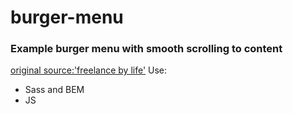 # burger-menu

### Example burger menu with smooth scrolling to content

[original source:'freelance by life'](https://www.youtube.com/watch?v=zs1r8yafTE8)
Use:
*  Sass and BEM
*  JS
